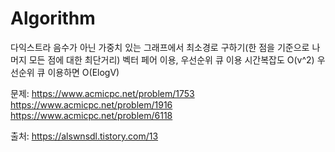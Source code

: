 # Algorithm

다익스트라 음수가 아닌 가중치 있는 그래프에서 최소경로 구하기(한 점을 기준으로 나머지 모든 점에 대한 최단거리)
벡터 페어 이용, 우선순위 큐 이용
시간복잡도 O(v^2)
우선순위 큐 이용하면 O(ElogV)

문제: 
     https://www.acmicpc.net/problem/1753
     https://www.acmicpc.net/problem/1916
     https://www.acmicpc.net/problem/6118
     
출처: https://alswnsdl.tistory.com/13
